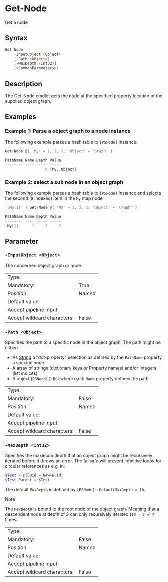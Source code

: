 <!-- markdownlint-disable MD033 -->
# Get-Node

Get a node

## Syntax

```PowerShell
Get-Node
    -InputObject <Object>
    [-Path <Object>]
    [-MaxDepth <Int32>]
    [<CommonParameters>]
```

## Description

The Get-Node cmdlet gets the node at the specified property location of the supplied object graph.

## Examples

### Example 1: Parse a object graph to a node instance

The following example parses a hash table to `[PSNode]` instance:

```PowerShell
Get-Node @{ 'My' = 1, 2, 3; 'Object' = 'Graph' }

PathName Name Depth Value
-------- ---- ----- -----
                  0 {My, Object}
```

### Example 2: select a sub node in an object graph

The following example parses a hash table to `[PSNode]` instance and selects the second (`0` indexed)
item in the `My` map node

```PowerShell
'.My[1]' | Get-Node @{ 'My' = 1, 2, 3; 'Object' = 'Graph' }

PathName Name Depth Value
-------- ---- ----- -----
.My[1]      1     2     2
```

## Parameter

### <a id="-InputObject">**`-InputObject <Object>`**</a>

The concerned object graph or node.

<table>
<tr><td>Type:</td><td></td></tr>
<tr><td>Mandatory:</td><td>True</td></tr>
<tr><td>Position:</td><td>Named</td></tr>
<tr><td>Default value:</td><td></td></tr>
<tr><td>Accept pipeline input:</td><td></td></tr>
<tr><td>Accept wildcard characters:</td><td>False</td></tr>
</table>

### <a id="-path">**`-Path <Object>`**</a>

Specifies the path to a specific node in the object graph.
The path might be either:

* As [String](#string) a "dot-property" selection as defined by the `PathName` property a specific node.
* A array of strings (dictionary keys or Property names) and/or Integers (list indices).
* A object (`PSNode[]`) list where each `Name` property defines the path

<table>
<tr><td>Type:</td><td></td></tr>
<tr><td>Mandatory:</td><td>False</td></tr>
<tr><td>Position:</td><td>Named</td></tr>
<tr><td>Default value:</td><td></td></tr>
<tr><td>Accept pipeline input:</td><td></td></tr>
<tr><td>Accept wildcard characters:</td><td>False</td></tr>
</table>

### <a id="-maxdepth">**`-MaxDepth <Int32>`**</a>

Specifies the maximum depth that an object graph might be recursively iterated before it throws an error.
The failsafe will prevent infinitive loops for circular references as e.g. in:

```PowerShell
$Test = @{Guid = New-Guid}
$Test.Parent = $Test
```

The default `MaxDepth` is defined by `[PSNode]::DefaultMaxDepth = 10`.

> [!Note]
> The `MaxDepth` is bound to the root node of the object graph. Meaning that a descendent node
> at depth of 3 can only recursively iterated (`10 - 3 =`) `7` times.

<table>
<tr><td>Type:</td><td></td></tr>
<tr><td>Mandatory:</td><td>False</td></tr>
<tr><td>Position:</td><td>Named</td></tr>
<tr><td>Default value:</td><td></td></tr>
<tr><td>Accept pipeline input:</td><td></td></tr>
<tr><td>Accept wildcard characters:</td><td>False</td></tr>
</table>

